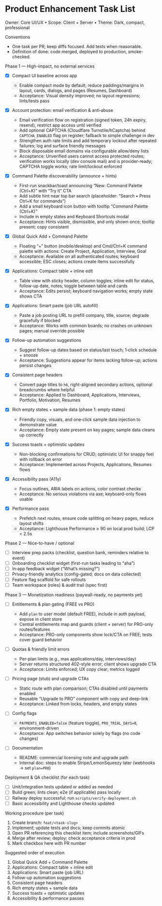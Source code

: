 # Product Enhancement Task List

Owner: Core UI/UX • Scope: Client + Server • Theme: Dark, compact, professional

Conventions
- One task per PR; keep diffs focused. Add tests when reasonable.
- Definition of done: code merged, deployed to production, smoke-checked.

Phase 1 — High-impact, no external services
- [x] Compact UI baseline across app
  - Enable compact mode by default; reduce paddings/margins in layout, cards, dialogs, and pages (Resumes, Dashboard)
  - Acceptance: Visual density improved; no layout regressions; lints/tests pass

- [x] Account protection: email verification & anti‑abuse
  - Email verification flow on registration (signed token, 24h expiry, resend), restrict app access until verified
  - Add optional CAPTCHA (Cloudflare Turnstile/hCaptcha) behind `CAPTCHA_ENABLED` flag on register; fallback to simple challenge in dev
  - Strengthen auth rate limits and add temporary lockout after repeated failures; log and surface friendly messages
  - Block disposable email domains via configurable allow/deny lists
  - Acceptance: Unverified users cannot access protected routes; verification works locally (dev console mail) and is provider-ready; CAPTCHA toggle works; rate limit/lockout enforced

- [x] Command Palette discoverability (announce + hints)
  - First-run snackbar/toast announcing “New: Command Palette (Ctrl+K)” with “Try it” CTA
  - Add subtle hint near top bar search (placeholder: “Search • Press Ctrl+K for commands”)
  - Add a small keyboard icon button with tooltip “Command Palette (Ctrl+K)”
  - Include in empty states and Keyboard Shortcuts modal
  - Acceptance: Hints visible, dismissible, and only shown once; tooltip present; copy consistent

- [x] Global Quick Add + Command Palette
  - Floating “+” button (mobile/desktop) and Cmd/Ctrl+K command palette with actions: Create Project, Application, Interview, Goal
  - Acceptance: Available on all authenticated routes; keyboard accessible; ESC closes; actions create items successfully

- [x] Applications: Compact table + inline edit
  - Table view with sticky header, column toggles; inline edit for status, follow-up date, notes; toggle between table and cards
  - Acceptance: Edits persist; keyboard navigation works; empty state shows CTA

- [x] Applications: Smart paste (job URL autofill)
  - Paste a job posting URL to prefill company, title, source; degrade gracefully if blocked
  - Acceptance: Works with common boards; no crashes on unknown pages; manual override possible

- [x] Follow-up automation suggestions
  - Suggest follow-up dates based on status/last touch; 1‑click schedule + snooze
  - Acceptance: Suggestions appear for items lacking follow-up; actions persist changes

- [x] Consistent page headers
  - Convert page titles to `h6`, right-aligned secondary actions, optional breadcrumbs where helpful
  - Acceptance: Applied to Dashboard, Applications, Interviews, Portfolio, Motivation, Resumes

- [x] Rich empty states + sample data (phase 1: empty states)
  - Friendly copy, visuals, and one‑click sample data injection to demonstrate value
  - Acceptance: Empty state present on key pages; sample data cleans up correctly

- [x] Success toasts + optimistic updates
  - Non-blocking confirmations for CRUD; optimistic UI for snappy feel with rollback on error
  - Acceptance: Implemented across Projects, Applications, Resumes flows

- [x] Accessibility pass (A11y)
  - Focus outlines, ARIA labels on actions, color contrast checks
  - Acceptance: No serious violations via axe; keyboard-only flows usable

- [x] Performance pass
  - Prefetch next routes, ensure code splitting on heavy pages, reduce layout shifts
  - Acceptance: Lighthouse Performance ≥ 90 on local prod build; LCP < 2.5s

Phase 2 — Nice-to-have / optional
- [ ] Interview prep packs (checklist, question bank, reminders relative to event)
- [ ] Onboarding checklist widget (first-run tasks leading to “aha”)
- [ ] In‑app feedback widget (“What’s missing?”)
- [ ] Privacy-friendly analytics (config-gated; docs on data collected)
- [ ] Feature flag scaffold for safe rollouts
- [ ] Team workspace (roles) & audit trail (spec first)

Phase 3 — Monetization readiness (paywall-ready, no payments yet)
- [ ] Entitlements & plan gating (FREE vs PRO)
  - Add `plan` to user model (default FREE), include in auth payload, expose in client store
  - Central entitlements map and guards (client + server) for PRO-only routes/features
  - Acceptance: PRO-only components show lock/CTA on FREE; tests cover guard behavior

- [ ] Quotas & friendly limit errors
  - Per-plan limits (e.g., max applications/day, interviews/day)
  - Server returns structured 402-style error; client shows upgrade CTA
  - Acceptance: Limits enforced; UX copy clear; metrics logged

- [ ] Pricing page (stub) and upgrade CTAs
  - Static route with plan comparison; CTAs disabled until payments enabled
  - Reusable “Upgrade to PRO” component with copy and deep-link
  - Acceptance: Linked from locks, headers, and empty states

- [ ] Config flags
  - `PAYMENTS_ENABLED=false` (feature toggle), `PRO_TRIAL_DAYS=0`, environment-driven
  - Acceptance: App switches behavior solely by flags (no code changes)

- [ ] Documentation
  - README: commercial licensing note and upgrade path
  - Internal doc: steps to enable Stripe/LemonSqueezy later (webhooks -> set `plan=PRO`)

Deployment & QA checklist (for each task)
- [ ] Unit/integration tests updated or added as needed
- [ ] Build green; lints clean; e2e (if applicable) pass locally
- [ ] Railway deploy successful; run `scripts/verify-deployment.sh`
- [ ] Basic accessibility and Lighthouse checks updated

Working procedure (per task)
1. Create branch: `feat/<task-slug>`
2. Implement; update tests and docs; keep commits atomic
3. Open PR referencing this checklist item; include screenshots/GIFs
4. Merge after review; deploy; check acceptance criteria in prod
5. Mark checkbox here with PR number

Suggested order of execution
1) Global Quick Add + Command Palette
2) Applications: Compact table + inline edit
3) Applications: Smart paste (job URL)
4) Follow-up automation suggestions
5) Consistent page headers
6) Rich empty states + sample data
7) Success toasts + optimistic updates
8) Accessibility & performance passes


